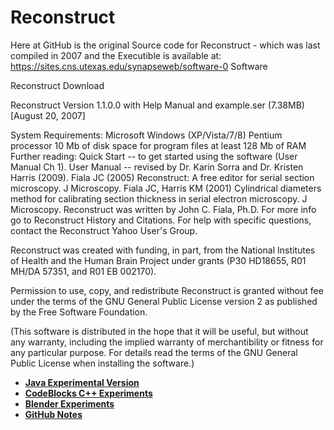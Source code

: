 # Reconstruct
Here at GitHub is the original Source code for Reconstruct - which was last compiled in 2007 and the 
Executible is available at: https://sites.cns.utexas.edu/synapseweb/software-0
Software

Reconstruct Download

Reconstruct Version 1.1.0.0 
 with Help Manual and example.ser (7.38MB) 
 [August 20, 2007]               
    

System Requirements:
Microsoft Windows (XP/Vista/7/8)
Pentium processor
10 Mb of disk space for program files
at least 128 Mb of RAM
Further reading:
Quick Start -- to get started using the software (User Manual Ch 1).
User Manual -- revised by Dr. Karin Sorra and Dr. Kristen Harris (2009).
Fiala JC (2005) Reconstruct: A free editor for serial section microscopy. J Microscopy.
Fiala JC, Harris KM (2001) Cylindrical diameters method for calibrating section thickness in serial electron microscopy. J Microscopy.
Reconstruct was written by John C. Fiala, Ph.D. 
For more info go to Reconstruct History and Citations. 
For help with specific questions, contact the Reconstruct Yahoo User's Group.

Reconstruct was created with funding, in part, from the National Institutes of Health and the Human Brain Project under grants (P30 HD18655, R01 MH/DA 57351, and R01 EB 002170).

Permission to use, copy, and redistribute Reconstruct is granted without fee under the terms of the GNU General Public License version 2 as published by the Free Software Foundation. 

(This software is distributed in the hope that it will be useful, but without any warranty, including the implied warranty of merchantibility or fitness for any particular purpose. For details read the terms of the GNU General Public License when installing the software.)

* **[Java Experimental Version](experiments/java)**
* **[CodeBlocks C++ Experiments](experiments/codeblocks)**
* **[Blender Experiments](experiments/blender)**
* **[GitHub Notes](experiments/documents/github)**

